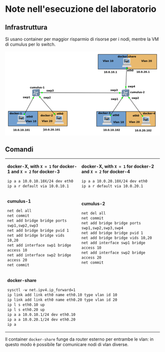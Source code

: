 # Note nell'esecuzione del laboratorio

## Infrastruttura
Si usano container per maggior risparmio di risorse per i nodi, mentre la VM di cumulus per lo switch.


![image](./img/infrastructure.png)

## Comandi
<table border="0">
 <tr> 
<td>

**docker-X, with `X = 1` for docker-1 and `X = 2` for docker-3**
```
ip a a 10.0.10.10X/24 dev eth0
ip a r default via 10.0.10.1 
```

</td>
<td>

**docker-X, with `X = 1` for docker-2 and `X = 2` for docker-4**
```
ip a a 10.0.20.10X/24 dev eth0
ip a r default via 10.0.20.1 
```
</td>
 </tr>
 
 <tr>
<td>
	
**cumulus-1**
```
net del all
net commit
net add bridge bridge ports swp1,swp2,swp3
net add bridge bridge pvid 1
net add bridge bridge vids 10,20
net add interface swp1 bridge access 10
net add interface swp2 bridge access 20
net commit
```
</td>
<td>

**cumulus-2**
```
net del all
net commit
net add bridge bridge ports swp1,swp2,swp3,swp4
net add bridge bridge pvid 1
net add bridge bridge vids 10,20
net add interface swp1 bridge access 10
net add interface swp2 bridge access 20
net commit
```
</td>
 </tr>

 <tr>

<td colspan=2>

**docker-share**
```
sysctl -w net.ipv4.ip_forward=1
ip link add link eth0 name eth0.10 type vlan id 10
ip link add link eth0 name eth0.20 type vlan id 20
ip l s eth0.10 up
ip l s eth0.20 up
ip a a 10.0.10.1/24 dev eth0.10
ip a a 10.0.20.1/24 dev eth0.20
ip a

```

</td>
 </tr>
</table>

Il container `docker-share` funge da router esterno per entrambe le vlan: in questo modo è possibile far comunicare nodi di vlan diverse. 
